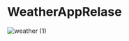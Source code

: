 # WeatherAppRelase
![weather (1)](https://user-images.githubusercontent.com/76461368/174515603-7ffa5251-d9d1-4384-a39d-ba500ffc775e.png)
